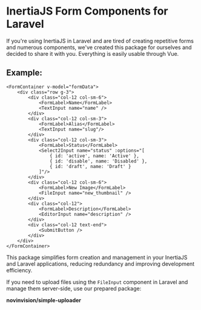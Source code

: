 # InertiaJS Form Components for Laravel

If you're using InertiaJS in Laravel and are tired of creating repetitive forms and numerous components, we've created this package for ourselves and decided to share it with you. Everything is easily usable through Vue.

## Example:

```vue
<FormContainer v-model="formData">
    <div class="row g-3">
        <div class="col-12 col-sm-6">
            <FormLabel>Name</FormLabel>
            <TextInput name="name" />
        </div>
        <div class="col-12 col-sm-3">
            <FormLabel>Alias</FormLabel>
            <TextInput name="slug"/>
        </div>
        <div class="col-12 col-sm-3">
            <FormLabel>Status</FormLabel>
            <Select2Input name="status" :options="[
                { id: 'active', name: 'Active' },
                { id: 'disable', name: 'Disabled' },
                { id: 'draft', name: 'Draft' }
            ]"/>
        </div>
        <div class="col-12 col-sm-6">
            <FormLabel>New Image</FormLabel>
            <FileInput name="new_thumbnail" />
        </div>
        <div class="col-12">
            <FormLabel>Description</FormLabel>
            <EditorInput name="description" />
        </div>
        <div class="col-12 text-end">
            <SubmitButton />
        </div>
    </div>
</FormContainer>
```

This package simplifies form creation and management in your InertiaJS and Laravel applications, reducing redundancy and improving development efficiency.

If you need to upload files using the `FileInput` component in Laravel and manage them server-side, use our prepared package:

**novinvision/simple-uploader**


